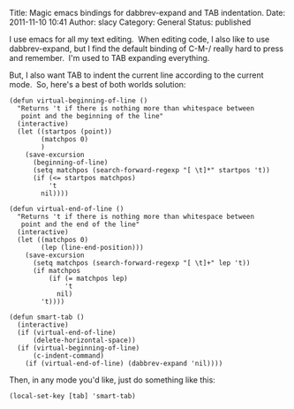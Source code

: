 Title: Magic emacs bindings for dabbrev-expand and TAB indentation.
Date: 2011-11-10 10:41
Author: slacy
Category: General
Status: published

I use emacs for all my text editing.  When editing code, I also like to
use dabbrev-expand, but I find the default binding of C-M-/ really hard
to press and remember.  I'm used to TAB expanding everything.

But, I also want TAB to indent the current line according to the current
mode.  So, here's a best of both worlds solution:

    (defun virtual-beginning-of-line ()
      "Returns 't if there is nothing more than whitespace between
       point and the beginning of the line"
      (interactive)
      (let ((startpos (point))
            (matchpos 0)
            )
        (save-excursion
          (beginning-of-line)
          (setq matchpos (search-forward-regexp "[ \t]*" startpos 't))
          (if (<= startpos matchpos)
              't
            nil))))

    (defun virtual-end-of-line ()
      "Returns 't if there is nothing more than whitespace between
       point and the end of the line"
      (interactive)
      (let ((matchpos 0)
            (lep (line-end-position)))
        (save-excursion
          (setq matchpos (search-forward-regexp "[ \t]+" lep 't))
          (if matchpos
              (if (= matchpos lep)
                  't
                nil)
            't))))

    (defun smart-tab ()
      (interactive)
      (if (virtual-end-of-line)
          (delete-horizontal-space))
      (if (virtual-beginning-of-line)
          (c-indent-command)
        (if (virtual-end-of-line) (dabbrev-expand 'nil))))

Then, in any mode you'd like, just do something like this:

    (local-set-key [tab] 'smart-tab)
